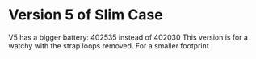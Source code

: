 # Version 5 of Slim Case

V5 has a bigger battery: 402535 instead of 402030
This version is for a watchy with the strap loops removed. For a smaller footprint